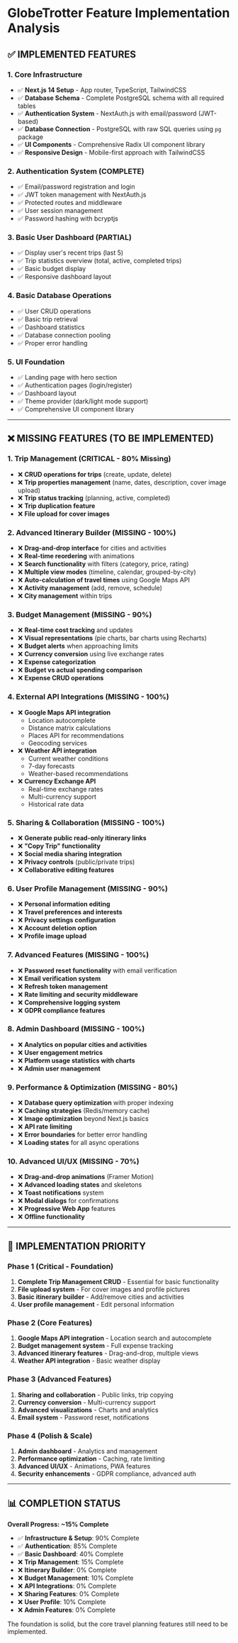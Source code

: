 # GlobeTrotter Feature Implementation Analysis

## ✅ IMPLEMENTED FEATURES

### 1. Core Infrastructure
- ✅ **Next.js 14 Setup** - App router, TypeScript, TailwindCSS
- ✅ **Database Schema** - Complete PostgreSQL schema with all required tables
- ✅ **Authentication System** - NextAuth.js with email/password (JWT-based)
- ✅ **Database Connection** - PostgreSQL with raw SQL queries using `pg` package
- ✅ **UI Components** - Comprehensive Radix UI component library
- ✅ **Responsive Design** - Mobile-first approach with TailwindCSS

### 2. Authentication System (COMPLETE)
- ✅ Email/password registration and login
- ✅ JWT token management with NextAuth.js
- ✅ Protected routes and middleware
- ✅ User session management
- ✅ Password hashing with bcryptjs

### 3. Basic User Dashboard (PARTIAL)
- ✅ Display user's recent trips (last 5)
- ✅ Trip statistics overview (total, active, completed trips)
- ✅ Basic budget display
- ✅ Responsive dashboard layout

### 4. Basic Database Operations
- ✅ User CRUD operations
- ✅ Basic trip retrieval
- ✅ Dashboard statistics
- ✅ Database connection pooling
- ✅ Proper error handling

### 5. UI Foundation
- ✅ Landing page with hero section
- ✅ Authentication pages (login/register)
- ✅ Dashboard layout
- ✅ Theme provider (dark/light mode support)
- ✅ Comprehensive UI component library

---

## ❌ MISSING FEATURES (TO BE IMPLEMENTED)

### 1. Trip Management (CRITICAL - 80% Missing)
- ❌ **CRUD operations for trips** (create, update, delete)
- ❌ **Trip properties management** (name, dates, description, cover image upload)
- ❌ **Trip status tracking** (planning, active, completed)
- ❌ **Trip duplication feature**
- ❌ **File upload for cover images**

### 2. Advanced Itinerary Builder (MISSING - 100%)
- ❌ **Drag-and-drop interface** for cities and activities
- ❌ **Real-time reordering** with animations
- ❌ **Search functionality** with filters (category, price, rating)
- ❌ **Multiple view modes** (timeline, calendar, grouped-by-city)
- ❌ **Auto-calculation of travel times** using Google Maps API
- ❌ **Activity management** (add, remove, schedule)
- ❌ **City management** within trips

### 3. Budget Management (MISSING - 90%)
- ❌ **Real-time cost tracking** and updates
- ❌ **Visual representations** (pie charts, bar charts using Recharts)
- ❌ **Budget alerts** when approaching limits
- ❌ **Currency conversion** using live exchange rates
- ❌ **Expense categorization**
- ❌ **Budget vs actual spending comparison**
- ❌ **Expense CRUD operations**

### 4. External API Integrations (MISSING - 100%)
- ❌ **Google Maps API integration**
  - Location autocomplete
  - Distance matrix calculations
  - Places API for recommendations
  - Geocoding services
- ❌ **Weather API integration**
  - Current weather conditions
  - 7-day forecasts
  - Weather-based recommendations
- ❌ **Currency Exchange API**
  - Real-time exchange rates
  - Multi-currency support
  - Historical rate data

### 5. Sharing & Collaboration (MISSING - 100%)
- ❌ **Generate public read-only itinerary links**
- ❌ **"Copy Trip" functionality**
- ❌ **Social media sharing integration**
- ❌ **Privacy controls** (public/private trips)
- ❌ **Collaborative editing features**

### 6. User Profile Management (MISSING - 90%)
- ❌ **Personal information editing**
- ❌ **Travel preferences and interests**
- ❌ **Privacy settings configuration**
- ❌ **Account deletion option**
- ❌ **Profile image upload**

### 7. Advanced Features (MISSING - 100%)
- ❌ **Password reset functionality** with email verification
- ❌ **Email verification system**
- ❌ **Refresh token management**
- ❌ **Rate limiting and security middleware**
- ❌ **Comprehensive logging system**
- ❌ **GDPR compliance features**

### 8. Admin Dashboard (MISSING - 100%)
- ❌ **Analytics on popular cities and activities**
- ❌ **User engagement metrics**
- ❌ **Platform usage statistics with charts**
- ❌ **Admin user management**

### 9. Performance & Optimization (MISSING - 80%)
- ❌ **Database query optimization** with proper indexing
- ❌ **Caching strategies** (Redis/memory cache)
- ❌ **Image optimization** beyond Next.js basics
- ❌ **API rate limiting**
- ❌ **Error boundaries** for better error handling
- ❌ **Loading states** for all async operations

### 10. Advanced UI/UX (MISSING - 70%)
- ❌ **Drag-and-drop animations** (Framer Motion)
- ❌ **Advanced loading states** and skeletons
- ❌ **Toast notifications** system
- ❌ **Modal dialogs** for confirmations
- ❌ **Progressive Web App** features
- ❌ **Offline functionality**

---

## 🎯 IMPLEMENTATION PRIORITY

### Phase 1 (Critical - Foundation)
1. **Complete Trip Management CRUD** - Essential for basic functionality
2. **File upload system** - For cover images and profile pictures
3. **Basic itinerary builder** - Add/remove cities and activities
4. **User profile management** - Edit personal information

### Phase 2 (Core Features)
1. **Google Maps API integration** - Location search and autocomplete
2. **Budget management system** - Full expense tracking
3. **Advanced itinerary features** - Drag-and-drop, multiple views
4. **Weather API integration** - Basic weather display

### Phase 3 (Advanced Features)
1. **Sharing and collaboration** - Public links, trip copying
2. **Currency conversion** - Multi-currency support
3. **Advanced visualizations** - Charts and analytics
4. **Email system** - Password reset, notifications

### Phase 4 (Polish & Scale)
1. **Admin dashboard** - Analytics and management
2. **Performance optimization** - Caching, rate limiting
3. **Advanced UI/UX** - Animations, PWA features
4. **Security enhancements** - GDPR compliance, advanced auth

---

## 📊 COMPLETION STATUS

**Overall Progress: ~15% Complete**

- ✅ **Infrastructure & Setup**: 90% Complete
- ✅ **Authentication**: 85% Complete  
- ✅ **Basic Dashboard**: 40% Complete
- ❌ **Trip Management**: 15% Complete
- ❌ **Itinerary Builder**: 0% Complete
- ❌ **Budget Management**: 10% Complete
- ❌ **API Integrations**: 0% Complete
- ❌ **Sharing Features**: 0% Complete
- ❌ **User Profile**: 10% Complete
- ❌ **Admin Features**: 0% Complete

The foundation is solid, but the core travel planning features still need to be implemented.
